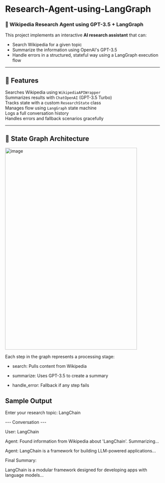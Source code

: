 # Research-Agent-using-LangGraph
### 🧠 Wikipedia Research Agent using GPT-3.5 + LangGraph

This project implements an interactive **AI research assistant** that can:
- Search Wikipedia for a given topic
- Summarize the information using OpenAI's GPT-3.5
- Handle errors in a structured, stateful way using a LangGraph execution flow

---

## 🚀 Features

 Searches Wikipedia using `WikipediaAPIWrapper`  
 Summarizes results with `ChatOpenAI` (GPT-3.5 Turbo)  
 Tracks state with a custom `ResearchState` class  
 Manages flow using `LangGraph` state machine  
 Logs a full conversation history  
 Handles errors and fallback scenarios gracefully

---
## 🧭 State Graph Architecture

<img width="429" height="656" alt="image" src="https://github.com/user-attachments/assets/9a2beef7-d982-4f1c-a969-1a54d2fcc07e" />


  Each step in the graph represents a processing stage:
  
  - search: Pulls content from Wikipedia
  
  - summarize: Uses GPT-3.5 to create a summary
  
  - handle_error: Fallback if any step fails

## Sample Output
Enter your research topic: LangChain

--- Conversation ---

User: LangChain

Agent: Found information from Wikipedia about 'LangChain'. Summarizing...

Agent: LangChain is a framework for building LLM-powered applications...

Final Summary:

LangChain is a modular framework designed for developing apps with language models...





